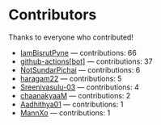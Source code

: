# Contributors

Thanks to everyone who contributed!

- [IamBisrutPyne](https://github.com/IamBisrutPyne) — contributions: 66
- [github-actions[bot]](https://github.com/apps/github-actions) — contributions: 37
- [NotSundarPichai](https://github.com/NotSundarPichai) — contributions: 6
- [haragam22](https://github.com/haragam22) — contributions: 5
- [Sreenivasulu-03](https://github.com/Sreenivasulu-03) — contributions: 4
- [chaanakyaaM](https://github.com/chaanakyaaM) — contributions: 2
- [Aadhithya01](https://github.com/Aadhithya01) — contributions: 1
- [MannXo](https://github.com/MannXo) — contributions: 1